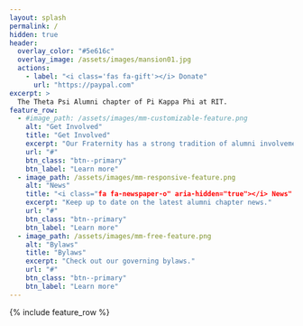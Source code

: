 ```yaml
---
layout: splash
permalink: /
hidden: true
header:
  overlay_color: "#5e616c"
  overlay_image: /assets/images/mansion01.jpg
  actions:
    - label: "<i class='fas fa-gift'></i> Donate"
      url: "https://paypal.com"
excerpt: >
  The Theta Psi Alumni chapter of Pi Kappa Phi at RIT.
feature_row:
  - #image_path: /assets/images/mm-customizable-feature.png
    alt: "Get Involved"
    title: "Get Involved"
    excerpt: "Our Fraternity has a strong tradition of alumni involvement. How can you become more involved?"
    url: "#"
    btn_class: "btn--primary"
    btn_label: "Learn more"
  - image_path: /assets/images/mm-responsive-feature.png
    alt: "News"
    title: "<i class="fa fa-newspaper-o" aria-hidden="true"></i> News"
    excerpt: "Keep up to date on the latest alumni chapter news."
    url: "#"
    btn_class: "btn--primary"
    btn_label: "Learn more"
  - image_path: /assets/images/mm-free-feature.png
    alt: "Bylaws"
    title: "Bylaws"
    excerpt: "Check out our governing bylaws."
    url: "#"
    btn_class: "btn--primary"
    btn_label: "Learn more"      
---
```


{% include feature_row %}
